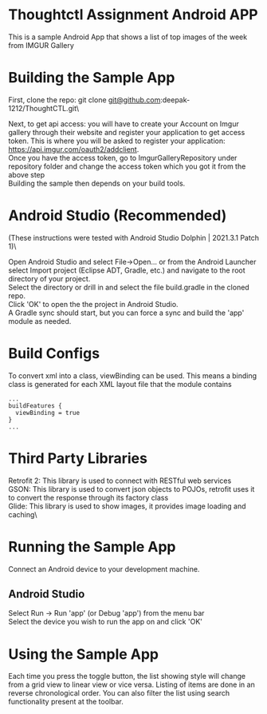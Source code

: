 # Thoughtctl Assignment Android APP
This is a sample Android App that shows a list of top images of the week from IMGUR Gallery

# Building the Sample App
First, clone the repo: git clone git@github.com:deepak-1212/ThoughtCTL.git\

Next, to get api access: you will have to create your Account on Imgur gallery through their website and register your application to get access token.
This is where you will be asked to register your application: https://api.imgur.com/oauth2/addclient. \
Once you have the access token, go to ImgurGalleryRepository under repository folder and change the access token which you got it from the above step\
Building the sample then depends on your build tools.

# Android Studio (Recommended)
(These instructions were tested with Android Studio Dolphin | 2021.3.1 Patch 1)\

Open Android Studio and select File->Open... or from the Android Launcher select Import project (Eclipse ADT, Gradle, etc.) and navigate to the root directory of your project.\
Select the directory or drill in and select the file build.gradle in the cloned repo.\
Click 'OK' to open the the project in Android Studio.\
A Gradle sync should start, but you can force a sync and build the 'app' module as needed.

# Build Configs
To convert xml into a class, viewBinding can be used. This means a binding class is generated for each XML layout file that the module contains

```
...
buildFeatures {
  viewBinding = true
}
...
```

# Third Party Libraries
Retrofit 2: This library is used to connect with RESTful web services\
GSON: This library is used to convert json objects to POJOs, retrofit uses it to convert the response through its factory class\
Glide: This library is used to show images, it provides image loading and caching\

# Running the Sample App
Connect an Android device to your development machine.

## Android Studio
Select Run -> Run 'app' (or Debug 'app') from the menu bar\
Select the device you wish to run the app on and click 'OK'

# Using the Sample App
Each time you press the toggle button, the list showing style will change from a grid view to linear view or vice versa. Listing of items are done in an reverse chronological order. You can also filter the list using search functionality present at the toolbar.
